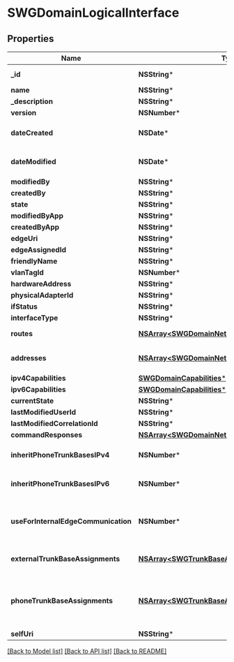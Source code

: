 # SWGDomainLogicalInterface

## Properties
Name | Type | Description | Notes
------------ | ------------- | ------------- | -------------
**_id** | **NSString*** | The globally unique identifier for the object. | [optional] 
**name** | **NSString*** | The name of the entity. | 
**_description** | **NSString*** |  | [optional] 
**version** | **NSNumber*** |  | [optional] 
**dateCreated** | **NSDate*** | Date time is represented as an ISO-8601 string. For example: yyyy-MM-ddTHH:mm:ss.SSSZ | [optional] 
**dateModified** | **NSDate*** | Date time is represented as an ISO-8601 string. For example: yyyy-MM-ddTHH:mm:ss.SSSZ | [optional] 
**modifiedBy** | **NSString*** |  | [optional] 
**createdBy** | **NSString*** |  | [optional] 
**state** | **NSString*** |  | [optional] 
**modifiedByApp** | **NSString*** |  | [optional] 
**createdByApp** | **NSString*** |  | [optional] 
**edgeUri** | **NSString*** |  | [optional] 
**edgeAssignedId** | **NSString*** |  | [optional] 
**friendlyName** | **NSString*** | Friendly Name | 
**vlanTagId** | **NSNumber*** |  | [optional] 
**hardwareAddress** | **NSString*** | Hardware Address | 
**physicalAdapterId** | **NSString*** | Physical Adapter Id | 
**ifStatus** | **NSString*** |  | [optional] 
**interfaceType** | **NSString*** | The type of this network interface. | [optional] 
**routes** | [**NSArray&lt;SWGDomainNetworkRoute&gt;***](SWGDomainNetworkRoute.md) | The list of routes assigned to this interface. | [optional] 
**addresses** | [**NSArray&lt;SWGDomainNetworkAddress&gt;***](SWGDomainNetworkAddress.md) | The list of IP addresses on this interface.  Priority of dns addresses are based on order in the list. | [optional] 
**ipv4Capabilities** | [**SWGDomainCapabilities***](SWGDomainCapabilities.md) | IPv4 interface settings. | [optional] 
**ipv6Capabilities** | [**SWGDomainCapabilities***](SWGDomainCapabilities.md) | IPv6 interface settings. | [optional] 
**currentState** | **NSString*** |  | [optional] 
**lastModifiedUserId** | **NSString*** |  | [optional] 
**lastModifiedCorrelationId** | **NSString*** |  | [optional] 
**commandResponses** | [**NSArray&lt;SWGDomainNetworkCommandResponse&gt;***](SWGDomainNetworkCommandResponse.md) |  | [optional] 
**inheritPhoneTrunkBasesIPv4** | **NSNumber*** | The IPv4 phone trunk base assignment will be inherited from the Edge Group. | [optional] [default to @0]
**inheritPhoneTrunkBasesIPv6** | **NSNumber*** | The IPv6 phone trunk base assignment will be inherited from the Edge Group. | [optional] [default to @0]
**useForInternalEdgeCommunication** | **NSNumber*** | This interface will be used for all internal edge-to-edge communication using settings from the edgeTrunkBaseAssignment on the Edge Group. | [optional] [default to @0]
**externalTrunkBaseAssignments** | [**NSArray&lt;SWGTrunkBaseAssignment&gt;***](SWGTrunkBaseAssignment.md) | External trunk base settings to use for external communication from this interface. | [optional] 
**phoneTrunkBaseAssignments** | [**NSArray&lt;SWGTrunkBaseAssignment&gt;***](SWGTrunkBaseAssignment.md) | Phone trunk base settings to use for phone communication from this interface.  These settings will be ignored when \&quot;inheritPhoneTrunkBases\&quot; is true. | [optional] 
**selfUri** | **NSString*** | The URI for this object | [optional] 

[[Back to Model list]](../README.md#documentation-for-models) [[Back to API list]](../README.md#documentation-for-api-endpoints) [[Back to README]](../README.md)


